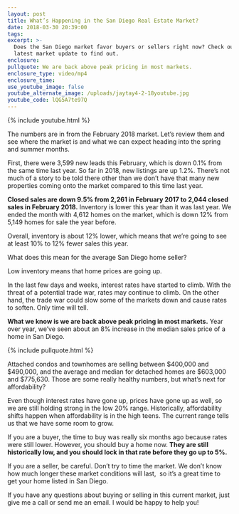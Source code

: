 ```yaml
---
layout: post
title: What’s Happening in the San Diego Real Estate Market?
date: 2018-03-30 20:39:00
tags:
excerpt: >-
  Does the San Diego market favor buyers or sellers right now? Check out my
  latest market update to find out.
enclosure:
pullquote: We are back above peak pricing in most markets.
enclosure_type: video/mp4
enclosure_time:
use_youtube_image: false
youtube_alternate_image: /uploads/jaytay4-2-18youtube.jpg
youtube_code: lQG5A7te97Q
---
```


{% include youtube.html %}

The numbers are in from the February 2018 market. Let’s review them and see where the market is and what we can expect heading into the spring and summer months.

First, there were 3,599 new leads this February, which is down 0.1% from the same time last year. So far in 2018, new listings are up 1.2%. There’s not much of a story to be told there other than we don’t have that many new properties coming onto the market compared to this time last year.

**Closed sales are down 9.5% from 2,261 in February 2017 to 2,044 closed sales in February 2018.** Inventory is lower this year than it was last year. We ended the month with 4,612 homes on the market, which is down 12% from 5,149 homes for sale the year before.

Overall, inventory is about 12% lower, which means that we’re going to see at least 10% to 12% fewer sales this year.

What does this mean for the average San Diego home seller?

Low inventory means that home prices are going up.

In the last few days and weeks, interest rates have started to climb. With the threat of a potential trade war, rates may continue to climb. On the other hand, the trade war could slow some of the markets down and cause rates to soften. Only time will tell.

**What we know is we are back above peak pricing in most markets.** Year over year, we’ve seen about an 8% increase in the median sales price of a home in San Diego.

{% include pullquote.html %}

Attached condos and townhomes are selling between $400,000 and $490,000, and the average and median for detached homes are $603,000 and $775,630. Those are some really healthy numbers, but what’s next for affordability?

Even though interest rates have gone up, prices have gone up as well, so we are still holding strong in the low 20% range. Historically, affordability shifts happen when affordability is in the high teens. The current range tells us that we have some room to grow.

If you are a buyer, the time to buy was really six months ago because rates were still lower. However, you should buy a home now. **They are still historically low, and you should lock in that rate before they go up to 5%.**

If you are a seller, be careful. Don’t try to time the market. We don’t know how much longer these market conditions will last,  so it’s a great time to get your home listed in San Diego.

If you have any questions about buying or selling in this current market, just give me a call or send me an email. I would be happy to help you!